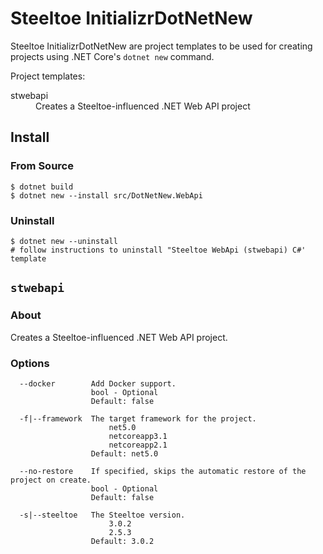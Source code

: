# Steeltoe InitializrDotNetNew

Steeltoe InitializrDotNetNew are project templates to be used for creating projects using .NET Core's `dotnet new`
command.

Project templates:
<dl>
  <dt>stwebapi</dt>
  <dd>Creates a Steeltoe-influenced .NET Web API project</dd>
</dl>

## Install

### From Source

```
$ dotnet build
$ dotnet new --install src/DotNetNew.WebApi
```

### Uninstall

```
$ dotnet new --uninstall
# follow instructions to uninstall "Steeltoe WebApi (stwebapi) C#' template
```


## `stwebapi`

### About

Creates a Steeltoe-influenced .NET Web API project.

### Options

```
  --docker        Add Docker support.
                  bool - Optional
                  Default: false

  -f|--framework  The target framework for the project.
                      net5.0
                      netcoreapp3.1
                      netcoreapp2.1
                  Default: net5.0

  --no-restore    If specified, skips the automatic restore of the project on create.
                  bool - Optional
                  Default: false

  -s|--steeltoe   The Steeltoe version.
                      3.0.2
                      2.5.3
                  Default: 3.0.2
```


